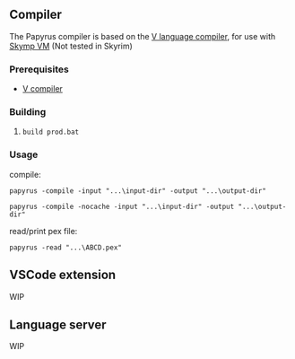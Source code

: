
## Compiler

The Papyrus compiler is based on the [V language compiler](https://github.com/vlang/v/tree/master/vlib/v), for use with [Skymp VM](https://github.com/skyrim-multiplayer/skymp5-server/tree/master/scamp_native/papyrus_vm_lib) (Not tested in Skyrim)

### Prerequisites

* [V compiler](https://github.com/vlang/v/releases)

### Building

1. ```build prod.bat```

### Usage

compile:

```papyrus -compile -input "...\input-dir" -output "...\output-dir"```

```papyrus -compile -nocache -input "...\input-dir" -output "...\output-dir"```

read/print pex file:

```papyrus -read "...\ABCD.pex"```

## VSCode extension
WIP

## Language server
WIP